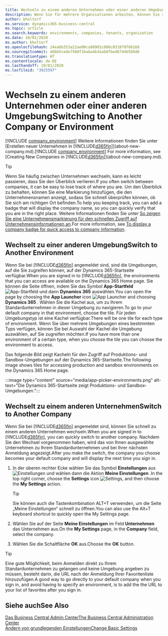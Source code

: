 ```yaml
---
title: Wechseln zu einem anderen Unternehmen oder einer anderen Umgebung | Microsoft Docs
description: Wenn Sie für mehrere Organisationen arbeiten, können Sie schnell zwischen den Umgebungen und Unternehmen wechseln.
author: bholtorf
ms.service: dynamics365-business-central
ms.topic: article
ms.search.keywords: environments, companies, tenants, organization
ms.date: 10/01/2020
ms.author: bholtorf
ms.openlocfilehash: 24ea6b353a22ae00ca98901c080c031870f66168
ms.sourcegitcommit: ddbb5cede750df1baba4b3eab8fbed6744b5b9d6
ms.translationtype: HT
ms.contentlocale: de-DE
ms.lasthandoff: 10/01/2020
ms.locfileid: "3925597"
---
```

# <a name="switching-to-another-company-or-environment"></a><span data-ttu-id="633bd-103">Wechseln zu einem anderen Unternehmen oder einer anderen Umgebung</span><span class="sxs-lookup"><span data-stu-id="633bd-103">Switching to Another Company or Environment</span></span>

<span data-ttu-id="633bd-104">[!INCLUDE [company_environment](includes/company_environment.md)] Weitere Informationen finden Sie unter [Erstellen neuer Unternehmen in [!INCLUDE[d365fin](includes/d365fin_md.md)]](about-new-company.md).</span><span class="sxs-lookup"><span data-stu-id="633bd-104">[!INCLUDE [company_environment](includes/company_environment.md)] For more information, see [Creating New Companies in [!INCLUDE[d365fin](includes/d365fin_md.md)]](about-new-company.md).</span></span>  

> [!TIP]
> <span data-ttu-id="633bd-105">Wenn Sie häufig zwischen Unternehmen wechseln, kann es leicht passieren, dass Sie den Überblick verlieren.</span><span class="sxs-lookup"><span data-stu-id="633bd-105">If you often switch between companies, it can be easy to lose track of where you are.</span></span> <span data-ttu-id="633bd-106">Um den Überblick zu behalten, können Sie eine Markierung hinzufügen, die den Unternehmensnamen anzeigt, sodass Sie schnell überprüfen können, ob Sie sich am richtigen Ort befinden.</span><span class="sxs-lookup"><span data-stu-id="633bd-106">To help you keeping track, you can add a badge that will display the company name, so you can quickly verify that you are in the right place.</span></span> <span data-ttu-id="633bd-107">Weitere Informationen finden Sie unter [So zeigen Sie eine Unternehmensmarkierung für den schnellen Zugriff auf Unternehmensinformationen an](ui-change-basic-settings.md#to-display-a-company-badge-for-quick-access-to-company-information).</span><span class="sxs-lookup"><span data-stu-id="633bd-107">For more information, see [To display a company badge for quick access to company information](ui-change-basic-settings.md#to-display-a-company-badge-for-quick-access-to-company-information).</span></span>

## <a name="switch-to-another-environment"></a><span data-ttu-id="633bd-108">Wechselt zu einer anderen Umgebung</span><span class="sxs-lookup"><span data-stu-id="633bd-108">Switch to Another Environment</span></span>

<span data-ttu-id="633bd-109">Wenn Sie bei [!INCLUDE[d365fin](includes/d365fin_md.md)] angemeldet sind, sind die Umgebungen, auf die Sie zugreifen können, auf der Dynamics 365-Startseite verfügbar.</span><span class="sxs-lookup"><span data-stu-id="633bd-109">When you are signed in to [!INCLUDE[d365fin](includes/d365fin_md.md)], the environments that you can access are available on the Dynamics 365 Home page.</span></span> <span data-ttu-id="633bd-110">Sie können die Seite öffnen, indem Sie das Symbol **App-Startfeld** ![App-Startfeld](media/app-launcher-icon.png "Das App-Startfeld bietet Zugriff auf weitere Funktionen.") und dann **Dynamics 365** auswählen.</span><span class="sxs-lookup"><span data-stu-id="633bd-110">You can open the page by choosing the **App Launcher** icon ![App Launcher](media/app-launcher-icon.png "The App Launcher provides access to more features") and choosing **Dynamics 365** .</span></span> <span data-ttu-id="633bd-111">Wählen Sie die Kachel aus, um zu Ihrem Standardunternehmen in dieser Umgebung zu navigieren.</span><span class="sxs-lookup"><span data-stu-id="633bd-111">To go to your default company in that environment, choose the tile.</span></span> <span data-ttu-id="633bd-112">Für jeden Umgebungstyp ist eine Kachel verfügbar.</span><span class="sxs-lookup"><span data-stu-id="633bd-112">There will be one tile for each type of environment.</span></span> <span data-ttu-id="633bd-113">Wenn Sie über mehrere Umgebungen eines bestimmten Typs verfügen, können Sie bei Auswahl der Kachel die Umgebung auswählen, auf Sie zugreifen möchten.</span><span class="sxs-lookup"><span data-stu-id="633bd-113">If you have more than one environment of a certain type, when you choose the tile you can choose the environment to access.</span></span>

<span data-ttu-id="633bd-114">Das folgende Bild zeigt Kacheln für den Zugriff auf Produktions- und Sandbox-Umgebungen auf der Dynamics 365-Startseite.</span><span class="sxs-lookup"><span data-stu-id="633bd-114">The following image shows tiles for accessing production and sandbox environments on the Dynamics 365 Home page.</span></span>

:::image type="content" source="media/app-picker-environments.png" alt-text="Die Dynamics 365-Startseite zeigt Produktions- und Sandbox-Umgebungen.":::

## <a name="switch-to-another-company"></a><span data-ttu-id="633bd-116">Wechselt zu einem anderen Unternehmen</span><span class="sxs-lookup"><span data-stu-id="633bd-116">Switch to Another Company</span></span>

<span data-ttu-id="633bd-117">Wenn Sie bei [!INCLUDE[d365fin](includes/d365fin_md.md)] angemeldet sind, können Sie schnell zu einem anderen Unternehmen wechseln.</span><span class="sxs-lookup"><span data-stu-id="633bd-117">When you are signed in to [!INCLUDE[d365fin](includes/d365fin_md.md)], you can quickly switch to another company.</span></span> <span data-ttu-id="633bd-118">Nachdem Sie den Wechsel vorgenommen haben, wird das von Ihnen ausgewählte Unternehmen zu Ihrem Standardunternehmen und bei Ihrer nächsten Anmeldung angezeigt.</span><span class="sxs-lookup"><span data-stu-id="633bd-118">After you make the switch, the company you choose becomes your default company and will display the next time you sign in.</span></span>

1. <span data-ttu-id="633bd-119">In der oberen rechter Ecke wählen Sie das Symbol **Einstellungen** aus ![Einstellungen](media/ui-experience/settings_icon_small.png "Einstellungssymbol für Rollenzentrum") und wählen dann die Aktion **Meine Einstellungen** .</span><span class="sxs-lookup"><span data-stu-id="633bd-119">In the top right corner, choose the **Settings** icon ![Settings](media/ui-experience/settings_icon_small.png "Settings icon for role center"), and then choose the **My Settings** action.</span></span>

    > [!TIP]
    > <span data-ttu-id="633bd-120">Sie können auch die Tastenkombination ALT+T verwenden, um die Seite „Meine Einstellungen“ schnell zu öffnen.</span><span class="sxs-lookup"><span data-stu-id="633bd-120">You can also use the Alt+T keyboard shortcut to quickly open the My Settings page.</span></span>

2. <span data-ttu-id="633bd-121">Wählen Sie auf der Seite **Meine Einstellungen** im Feld **Unternehmen** das Unternehmen aus.</span><span class="sxs-lookup"><span data-stu-id="633bd-121">On the **My Settings** page, in the **Company** field, select the company.</span></span>  
3. <span data-ttu-id="633bd-122">Wählen Sie die Schaltfläche **OK** aus.</span><span class="sxs-lookup"><span data-stu-id="633bd-122">Choose the **OK** button.</span></span>

> [!TIP]
> <span data-ttu-id="633bd-123">Eine gute Möglichkeit, beim Anmelden direkt zu Ihrem Standardunternehmen zu gelangen und keine Umgebung angeben zu müssen, besteht darin, die URL nach der Anmeldung Ihrer Favoritenliste hinzuzufügen.</span><span class="sxs-lookup"><span data-stu-id="633bd-123">A good way to go directly to your default company when you sign in, and avoid having to specify an environment, is to add the the URL to your list of favorites after you sign in.</span></span>

## <a name="see-also"></a><span data-ttu-id="633bd-124">Siehe auch</span><span class="sxs-lookup"><span data-stu-id="633bd-124">See Also</span></span>

[<span data-ttu-id="633bd-125">Das Business Central Admin Center</span><span class="sxs-lookup"><span data-stu-id="633bd-125">The Business Central Administration Center</span></span>](/dynamics365/business-central/dev-itpro/administration/tenant-admin-center)  
[<span data-ttu-id="633bd-126">Ändern von grundlegenden Einstellungen</span><span class="sxs-lookup"><span data-stu-id="633bd-126">Change Basic Settings</span></span>](ui-change-basic-settings.md)  
